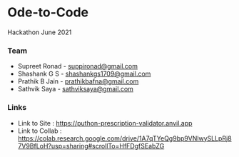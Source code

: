 # Ode-to-Code
Hackathon June 2021

### Team
- Supreet Ronad - suppironad@gmail.com
- Shashank G S - shashankgs1709@gmail.com
- Prathik B Jain - prathikbafna@gmail.com
- Sathvik Saya - sathviksaya@gmail.com

### Links
- Link to Site : https://puthon-prescription-validator.anvil.app
- Link to Collab : https://colab.research.google.com/drive/1A7qTYeQg9bp9VNlwySLLpRj87V9BfLoH?usp=sharing#scrollTo=HfFDgfSEabZG
